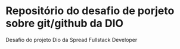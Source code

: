 # Repositório do desafio de porjeto  sobre git/github da DIO
Desafio do projeto Dio da Spread Fullstack Developer

